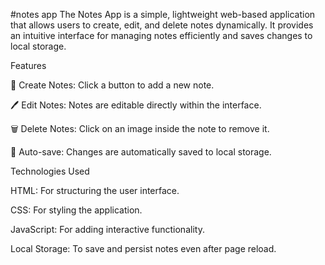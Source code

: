 #notes app
The Notes App is a simple, lightweight web-based application that allows users to create, edit, and delete notes dynamically. It provides an intuitive interface for managing notes efficiently and saves changes to local storage.

Features

📝 Create Notes: Click a button to add a new note.

🖊️ Edit Notes: Notes are editable directly within the interface.

🗑️ Delete Notes: Click on an image inside the note to remove it.

💾 Auto-save: Changes are automatically saved to local storage.

Technologies Used

HTML: For structuring the user interface.

CSS: For styling the application.

JavaScript: For adding interactive functionality.

Local Storage: To save and persist notes even after page reload.
